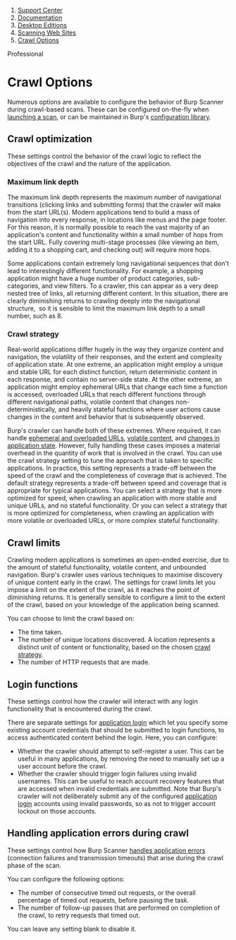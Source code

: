    

1.  [Support Center](https://support.portswigger.net/)
2.  [Documentation](../../index.html)
3.  [Desktop Editions](../index.html)
4.  [Scanning Web Sites](index.html)
5.  [Crawl Options](crawl-options.html)

Professional

Crawl Options
=============

Numerous options are available to configure the behavior of Burp Scanner during crawl-based scans. These can be configured on-the-fly when [launching a scan](../scanning/scan-launcher.html), or can be maintained in Burp's [configuration library](../getting-started/configuration.html#configuration-library).

Crawl optimization
------------------

These settings control the behavior of the crawl logic to reflect the objectives of the crawl and the nature of the application.

### Maximum link depth

The maximum link depth represents the maximum number of navigational transitions (clicking links and submitting forms) that the crawler will make from the start URL(s). Modern applications tend to build a mass of navigation into every response, in locations like menus and the page footer. For this reason, it is normally possible to reach the vast majority of an application's content and functionality within a small number of hops from the start URL. Fully covering multi-stage processes (like viewing an item, adding it to a shopping cart, and checking out) will require more hops.

Some applications contain extremely long navigational sequences that don't lead to interestingly different functionality. For example, a shopping application might have a huge number of product categories, sub-categories, and view filters. To a crawler, this can appear as a very deep nested tree of links, all returning different content. In this situation, there are clearly diminishing returns to crawling deeply into the navigational structure,  so it is sensible to limit the maximum link depth to a small number, such as 8.

### Crawl strategy

Real-world applications differ hugely in the way they organize content and navigation, the volatility of their responses, and the extent and complexity of application state. At one extreme, an application might employ a unique and stable URL for each distinct function, return deterministic content in each response, and contain no server-side state. At the other extreme, an application might employ ephemeral URLs that change each time a function is accessed, overloaded URLs that reach different functions through different navigational paths, volatile content that changes non-deterministically, and heavily stateful functions where user actions cause changes in the content and behavior that is subsequently observed.

Burp's crawler can handle both of these extremes. Where required, it can handle [ephemeral and overloaded URLs](../../scanner/crawling.html#core-approach), [volatile content](../../scanner/crawling.html#crawling-volatile-content), and [changes in application state](../../scanner/crawling.html#detecting-changes-in-application-state). However, fully handling these cases imposes a material overhead in the quantity of work that is involved in the crawl. You can use the crawl strategy setting to tune the approach that is taken to specific applications. In practice, this setting represents a trade-off between the speed of the crawl and the completeness of coverage that is achieved. The default strategy represents a trade-off between speed and coverage that is appropriate for typical applications. You can select a strategy that is more optimized for speed, when crawling an application with more stable and unique URLs, and no stateful functionality. Or you can select a strategy that is more optimized for completeness, when crawling an application with more volatile or overloaded URLs, or more complex stateful functionality.

Crawl limits
------------

Crawling modern applications is sometimes an open-ended exercise, due to the amount of stateful functionality, volatile content, and unbounded navigation. Burp's crawler uses various techniques to maximise discovery of unique content early in the crawl. The settings for crawl limits let you impose a limit on the extent of the crawl, as it reaches the point of diminishing returns. It is generally sensible to configure a limit to the extent of the crawl, based on your knowledge of the application being scanned.

You can choose to limit the crawl based on:

*   The time taken.
*   The number of unique locations discovered. A location represents a distinct unit of content or functionality, based on the chosen [crawl strategy](#crawl-strategy).
*   The number of HTTP requests that are made.

Login functions
---------------

These settings control how the crawler will interact with any login functionality that is encountered during the crawl.

There are separate settings for [application login](../scanning/scan-launcher.html#application-login-options) which let you specify some existing account credentials that should be submitted to login functions, to access authenticated content behind the login. Here, you can configure:

*   Whether the crawler should attempt to self-register a user. This can be useful in many applications, by removing the need to manually set up a user account before the crawl.
*   Whether the crawler should trigger login failures using invalid usernames. This can be useful to reach account recovery features that are accessed when invalid credentials are submitted. Note that Burp's crawler will not deliberately submit any of the configured [application login](../scanning/scan-launcher.html#application-login-options) accounts using invalid passwords, so as not to trigger account lockout on those accounts.

Handling application errors during crawl
----------------------------------------

These settings control how Burp Scanner [handles application errors](../../scanner/auditing.html#handling-application-errors) (connection failures and transmission timeouts) that arise during the crawl phase of the scan.

You can configure the following options:

*   The number of consecutive timed out requests, or the overall percentage of timed out requests, before pausing the task.
*   The number of follow-up passes that are performed on completion of the crawl, to retry requests that timed out.

You can leave any setting blank to disable it.